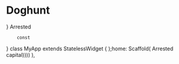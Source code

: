 # Doghunt
  }
        Arrested

        const 
}
class MyApp extends StatelessWidget {
    );home: Scaffold(
        Arrested capital))))
        ),
